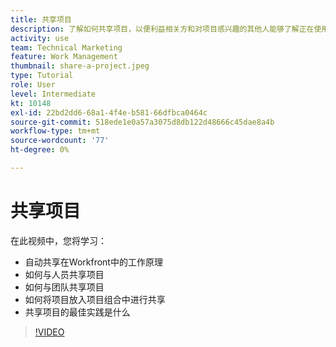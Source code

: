 ```yaml
---
title: 共享项目
description: 了解如何共享项目，以便利益相关方和对项目感兴趣的其他人能够了解正在使用完成的工作 [!DNL  Workfront].
activity: use
team: Technical Marketing
feature: Work Management
thumbnail: share-a-project.jpeg
type: Tutorial
role: User
level: Intermediate
kt: 10148
exl-id: 22bd2dd6-68a1-4f4e-b581-66dfbca0464c
source-git-commit: 518ede1e0a57a3075d8db122d48666c45dae8a4b
workflow-type: tm+mt
source-wordcount: '77'
ht-degree: 0%

---
```


# 共享项目

在此视频中，您将学习：

* 自动共享在Workfront中的工作原理
* 如何与人员共享项目
* 如何与团队共享项目
* 如何将项目放入项目组合中进行共享
* 共享项目的最佳实践是什么

>[!VIDEO](https://video.tv.adobe.com/v/3418904/?quality=12&learn=on)
